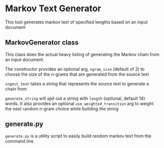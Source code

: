 # Markov Text Generator
This tool generates markov text of specified lengths based on an input document

## MarkovGenerator class

This class does the actual heavy listing of generating the Markov chain from an input document.

The constructor provides an optional arg, `ngram_size` (default of 2) to choose the size of the n-grams that are generated from the source text

`ingest_text` takes a string that represents the source text to generate a chain from

`generate_string` will spit out a string with `length` (optional, default 14) words. It also provides an optional `use_weighted_transition` arg to weight the next random n-gram choice while building the string

## generate.py

`generate.py` is a utility script to easily build random markov text from the command line
